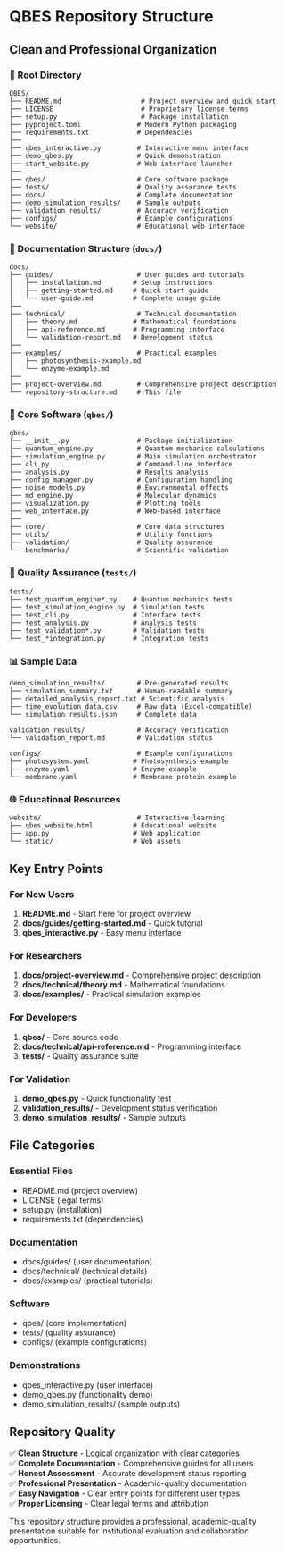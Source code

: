 # QBES Repository Structure

## Clean and Professional Organization

### 📁 Root Directory
```
QBES/
├── README.md                    # Project overview and quick start
├── LICENSE                      # Proprietary license terms
├── setup.py                     # Package installation
├── pyproject.toml              # Modern Python packaging
├── requirements.txt            # Dependencies
├── 
├── qbes_interactive.py         # Interactive menu interface
├── demo_qbes.py                # Quick demonstration
├── start_website.py            # Web interface launcher
├── 
├── qbes/                       # Core software package
├── tests/                      # Quality assurance tests
├── docs/                       # Complete documentation
├── demo_simulation_results/    # Sample outputs
├── validation_results/         # Accuracy verification
├── configs/                    # Example configurations
└── website/                    # Educational web interface
```

### 📂 Documentation Structure (`docs/`)
```
docs/
├── guides/                     # User guides and tutorials
│   ├── installation.md        # Setup instructions
│   ├── getting-started.md     # Quick start guide
│   └── user-guide.md          # Complete usage guide
├── 
├── technical/                  # Technical documentation
│   ├── theory.md              # Mathematical foundations
│   ├── api-reference.md       # Programming interface
│   └── validation-report.md   # Development status
├── 
├── examples/                   # Practical examples
│   ├── photosynthesis-example.md
│   └── enzyme-example.md
├── 
├── project-overview.md         # Comprehensive project description
└── repository-structure.md     # This file
```

### 🔬 Core Software (`qbes/`)
```
qbes/
├── __init__.py                 # Package initialization
├── quantum_engine.py           # Quantum mechanics calculations
├── simulation_engine.py        # Main simulation orchestrator
├── cli.py                      # Command-line interface
├── analysis.py                 # Results analysis
├── config_manager.py           # Configuration handling
├── noise_models.py             # Environmental effects
├── md_engine.py                # Molecular dynamics
├── visualization.py            # Plotting tools
├── web_interface.py            # Web-based interface
├── 
├── core/                       # Core data structures
├── utils/                      # Utility functions
├── validation/                 # Quality assurance
└── benchmarks/                 # Scientific validation
```

### 🧪 Quality Assurance (`tests/`)
```
tests/
├── test_quantum_engine*.py    # Quantum mechanics tests
├── test_simulation_engine.py  # Simulation tests
├── test_cli.py                # Interface tests
├── test_analysis.py           # Analysis tests
├── test_validation*.py        # Validation tests
└── test_*integration.py       # Integration tests
```

### 📊 Sample Data
```
demo_simulation_results/        # Pre-generated results
├── simulation_summary.txt      # Human-readable summary
├── detailed_analysis_report.txt # Scientific analysis
├── time_evolution_data.csv     # Raw data (Excel-compatible)
└── simulation_results.json     # Complete data

validation_results/             # Accuracy verification
└── validation_report.md        # Validation status

configs/                        # Example configurations
├── photosystem.yaml           # Photosynthesis example
├── enzyme.yaml                # Enzyme example
└── membrane.yaml              # Membrane protein example
```

### 🌐 Educational Resources
```
website/                        # Interactive learning
├── qbes_website.html          # Educational website
├── app.py                     # Web application
└── static/                    # Web assets
```

## Key Entry Points

### For New Users
1. **README.md** - Start here for project overview
2. **docs/guides/getting-started.md** - Quick tutorial
3. **qbes_interactive.py** - Easy menu interface

### For Researchers
1. **docs/project-overview.md** - Comprehensive project description
2. **docs/technical/theory.md** - Mathematical foundations
3. **docs/examples/** - Practical simulation examples

### For Developers
1. **qbes/** - Core source code
2. **docs/technical/api-reference.md** - Programming interface
3. **tests/** - Quality assurance suite

### For Validation
1. **demo_qbes.py** - Quick functionality test
2. **validation_results/** - Development status verification
3. **demo_simulation_results/** - Sample outputs

## File Categories

### Essential Files
- README.md (project overview)
- LICENSE (legal terms)
- setup.py (installation)
- requirements.txt (dependencies)

### Documentation
- docs/guides/ (user documentation)
- docs/technical/ (technical details)
- docs/examples/ (practical tutorials)

### Software
- qbes/ (core implementation)
- tests/ (quality assurance)
- configs/ (example configurations)

### Demonstrations
- qbes_interactive.py (user interface)
- demo_qbes.py (functionality demo)
- demo_simulation_results/ (sample outputs)

## Repository Quality

✅ **Clean Structure** - Logical organization with clear categories  
✅ **Complete Documentation** - Comprehensive guides for all users  
✅ **Honest Assessment** - Accurate development status reporting  
✅ **Professional Presentation** - Academic-quality documentation  
✅ **Easy Navigation** - Clear entry points for different user types  
✅ **Proper Licensing** - Clear legal terms and attribution  

This repository structure provides a professional, academic-quality presentation suitable for institutional evaluation and collaboration opportunities.
